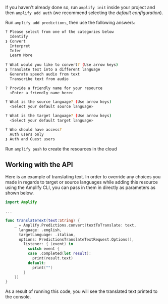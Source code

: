 If you haven't already done so, run `amplify init` inside your project and then `amplify add auth` (we recommend selecting the *default configuration*).

Run `amplify add predictions`, then use the following answers:

```bash
? Please select from one of the categories below
  Identify
❯ Convert
  Interpret
  Infer
  Learn More
  
? What would you like to convert? (Use arrow keys)
❯ Translate text into a different language
  Generate speech audio from text
  Transcribe text from audio

? Provide a friendly name for your resource
  <Enter a friendly name here>

? What is the source language? (Use arrow keys)
  <Select your default source language>

? What is the target language? (Use arrow keys)
  <Select your default target language>

? Who should have access?
  Auth users only
❯ Auth and Guest users

```

Run `amplify push` to create the resources in the cloud

## Working with the API

Here is an example of translating text. In order to override any choices you made in regards to target or source languages while adding this resource using the Amplify CLI, you can pass in them in directly as parameters as shown below.

```swift
import Amplify

...

func translateText(text:String) {
	_ = Amplify.Predictions.convert(textToTranslate: text,
      language: .english,
      targetLanguage: .italian,
      options: PredictionsTranslateTextRequest.Options(),
        listener: { (event) in
          switch event {
          case .completed(let result):
            print(result.text)
          default:
            print("")
        }
    })
}
```
As a result of running this code, you will see the translated text printed to the console.
